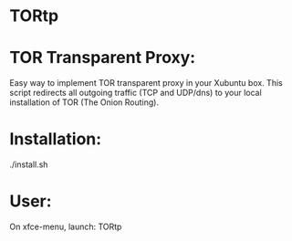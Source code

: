 TORtp
=====

 # TOR Transparent Proxy:

 Easy way to implement TOR transparent proxy in your Xubuntu box.
 This script redirects all outgoing traffic (TCP and UDP/dns) to your local installation of TOR (The Onion Routing).

 # Installation:

 ./install.sh

 # User:

 On xfce-menu, launch: TORtp

